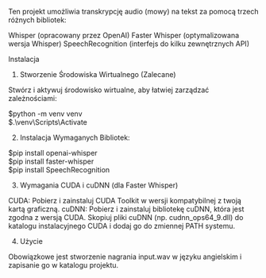 Ten projekt umożliwia transkrypcję audio (mowy) na tekst za pomocą trzech różnych bibliotek:

Whisper (opracowany przez OpenAI)
Faster Whisper (optymalizowana wersja Whisper)
SpeechRecognition (interfejs do kilku zewnętrznych API)

Instalacja
1. Stworzenie Środowiska Wirtualnego (Zalecane)

Stwórz i aktywuj środowisko wirtualne, aby łatwiej zarządzać zależnościami:

$python -m venv venv\
$.\venv\Scripts\Activate

2. Instalacja Wymaganych Bibliotek:

$pip install openai-whisper\
$pip install faster-whisper\
$pip install SpeechRecognition

3. Wymagania CUDA i cuDNN (dla Faster Whisper)

CUDA: Pobierz i zainstaluj CUDA Toolkit w wersji kompatybilnej z twoją kartą graficzną.
cuDNN: Pobierz i zainstaluj bibliotekę cuDNN, która jest zgodna z wersją CUDA. Skopiuj pliki cuDNN (np. cudnn_ops64_9.dll) do katalogu instalacyjnego CUDA i dodaj go do zmiennej PATH systemu.

4. Użycie

Obowiązkowe jest stworzenie nagrania input.wav w języku angielskim i zapisanie go w katalogu projektu.
